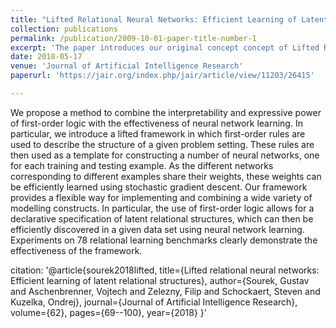 ```yaml
---
title: "Lifted Relational Neural Networks: Efficient Learning of Latent Relational Structures"
collection: publications
permalink: /publication/2009-10-01-paper-title-number-1
excerpt: 'The paper introduces our original concept concept of Lifted Relational Neural Networks'
date: 2018-05-17
venue: 'Journal of Artificial Intelligence Research'
paperurl: 'https://jair.org/index.php/jair/article/view/11203/26415'

---
```

We propose a method to combine the interpretability and expressive power of first-order logic with the effectiveness of neural network learning. In particular, we introduce a lifted framework in which first-order rules are used to describe the structure of a given problem setting. These rules are then used as a template for constructing a number of neural networks, one for each training and testing example. As the different networks corresponding to different examples share their weights, these weights can be efficiently learned using stochastic gradient descent. Our framework provides a flexible way for implementing and combining a wide variety of modelling constructs. In particular, the use of first-order logic allows for a declarative specification of latent relational structures, which can then be efficiently discovered in a given data set using neural network learning. Experiments on 78 relational learning benchmarks clearly demonstrate the effectiveness of the framework.

citation: '@article{sourek2018lifted,
             title={Lifted relational neural networks: Efficient learning of latent relational structures},
             author={Sourek, Gustav and Aschenbrenner, Vojtech and Zelezny, Filip and Schockaert, Steven and Kuzelka, Ondrej},
             journal={Journal of Artificial Intelligence Research},
             volume={62},
             pages={69--100},
             year={2018}
           }'